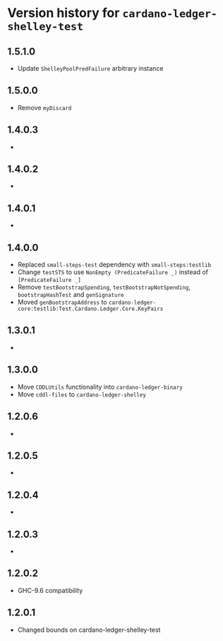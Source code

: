 # Version history for `cardano-ledger-shelley-test`

## 1.5.1.0

* Update `ShelleyPoolPredFailure` arbitrary instance

## 1.5.0.0

* Remove `myDiscard`

## 1.4.0.3

*

## 1.4.0.2

*

## 1.4.0.1

*

## 1.4.0.0

* Replaced `small-steps-test` dependency with `small-steps:testlib`
* Change `testSTS` to use `NonEmpty (PredicateFailure _)` instead of `[PredicateFailure _]`
* Remove `testBootstrapSpending`, `testBootstrapNotSpending`, `bootstrapHashTest` and `genSignature`
* Moved `genBootstrapAddress` to `cardano-ledger-core:testlib:Test.Cardano.Ledger.Core.KeyPairs`

## 1.3.0.1

*

## 1.3.0.0

* Move `CDDLUtils` functionality into `cardano-ledger-binary`
* Move `cddl-files` to `cardano-ledger-shelley`

## 1.2.0.6

*

## 1.2.0.5

*

## 1.2.0.4

*

## 1.2.0.3

*

## 1.2.0.2

* GHC-9.6 compatibility

## 1.2.0.1

* Changed bounds on cardano-ledger-shelley-test
